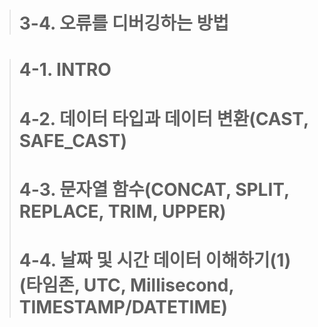 > # 3-4. 오류를 디버깅하는 방법

> # 4-1. INTRO
> # 4-2. 데이터 타입과 데이터 변환(CAST, SAFE_CAST)
> # 4-3. 문자열 함수(CONCAT, SPLIT, REPLACE, TRIM, UPPER)
> # 4-4. 날짜 및 시간 데이터 이해하기(1)(타임존, UTC, Millisecond, TIMESTAMP/DATETIME)